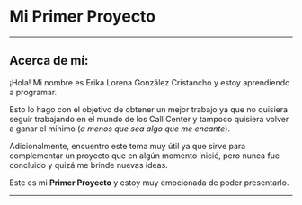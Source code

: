 # Mi Primer Proyecto

---

## Acerca de mí:

¡Hola! Mi nombre es Erika Lorena González Cristancho y estoy aprendiendo a programar. 

Esto lo hago con el objetivo de obtener un mejor trabajo ya que no quisiera seguir trabajando en el mundo de los Call Center y tampoco quisiera volver a ganar el mínimo (*a menos que sea algo que me encante*).

Adicionalmente, encuentro este tema muy útil ya que sirve para complementar un proyecto que en algún momento inicié, pero nunca fue concluido y quizá me brinde nuevas ideas.

Este es mi **Primer Proyecto** y estoy muy emocionada de poder presentarlo.

---


    
